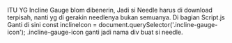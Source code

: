 ITU YG Incline Gauge blom dibenerin, Jadi si Needle harus di download terpisah, nanti yg di gerakin needlenya bukan semuanya. Di bagian Script.js Ganti di sini
const inclineIcon = document.querySelector('.incline-gauge-icon');
.incline-gauge-icon ganti jadi nama div buat si needle.